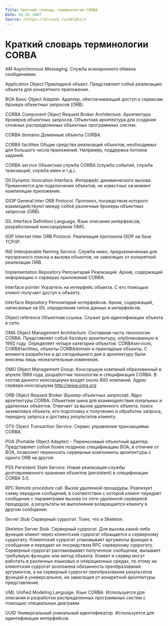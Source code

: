 ```yaml
---
Title: Краткий словарь терминологии CORBA
Date: 01.01.2007
Source: <https://atrussk.ru/delphi/>
---
```



Краткий словарь терминологии CORBA
==================================

AM Asynchronous Messaging. Служба асинхронного обмена сообщениями.

Application Object Прикладной объект. Представляет собой реализацию
объекта для конкретного приложения.

BOA Basic Object Adapter. Адаптер, обеспечивающий доступ к сервисам
брокера объектных запросов (ORB).

CORBA Component Object Request Broker Architecture. Архитектура брокеров
объектных запросов. Объектная архитектура для создания сложных
распределенных объектных программных систем. 

CORBA domains Доменные объекты CORBA.

CORBA facilities Общие средства реализаций объектов, необходимых для
большого числа приложений. Например, поддержка потоков заданий.

CORBA service Объектная служба CORBA (служба событий, служба транзакций,
служба имен и т.д.).

DII Dynamic Invocation Interface. Интерфейс динамического вызова.
Применяется для подключения объектов, не известных на момент компиляции
приложения.

GIOP General Inter ORB Protocol. Протокол, посредством которого
взаимодействуют между собой различные брокеры объектных запросов (ORB).

IDL Interface Definition Language. Язык описания интерфейсов,
разработанный консорциумом OMG.

IIOP Internet Inter ORB Protocol. Реализация протокола GIOP на базе
TCP/IP.

INS Interoperable Naming Service. Служба имен, предназначенная для
прозрачного поиска и вызова объектов, не зависящих от конкретной
реализации ORB.

Implementation Repository Репозитарий Реализаций. Архив, содержащий
информацию о серверах приложений CORBA.

Interface pointer Указатель на интерфейс объекта. С его помощью клиент
получает доступ к объекту.

Interface Repository Репозитарий интерфейсов. Архив, содержащий,
написанные на IDL определения типов данных и интерфейсов.

Object reference Объектная ссылка. Служит для идентификации объекта в
сети.

OMA Object Management Architecture. Составная часть технологии CORBA.
Представляет собой базовую архитектуру, опубликованную в 1992 году.
Определяет четыре категории объектов: CORBAservices, CORBAfacilities,
объекты CORBAdomain и прикладные объекты. С момента разработки и до
сегодняшнего дня в архитектуру были внесены лишь незначительные
изменения.

OMG Object Management Group. Консорциум компаний образованный в апреле
1989 года, разработчик технологии и спецификаций CORBA. В состав данного
консорциума входят около 800 компаний. Адрес сервера консорциума
http://www.omg.org

ORB Object Request Broker (Брокер объектных запросов). Ядро архитектуры
CORBA. Объектная шина для взаимодействия локальных и удаленных объектов.
Отвечает за вызов удаленного объекта, поиск экземпляра объекта, его
подготовку к получению и обработке запроса, передачу запроса и доставку
результатов клиенту.

OTS Object Transaction Service. Сервис управления транзакциями CORBA.

POA (Portable Object Adapter) - Переносимый объектный адаптер.
Представляет собой более позднюю спецификацию BOA, в отличие от BOA,
позволяет переносить серверные компоненты архитектуры с одного ORB на
другой.

PSS Persistent State Service. Новая реализация службы долговременного
хранения объектов (persistent) в спецификации CORBA 3.0.

RPC Remote procedure call. Вызов удаленной процедуры. Реализует схему
передачи сообщений, в соответствии с которой клиент передает сообщение с
параметрами вызова по сети удаленной серверной процедуре, а результаты
ее выполнения возвращается клиенту в другом сообщении.

Server Stub Серверный суррогат. Тоже, что и Skeleton.

Skeleton Server Stub. Серверный суррогат. Для вызова какой-либо функции
клиент через клиентский суррогат обращается к серверному суррогату.
Клиентский суррогат упаковывает аргументы функции в сообщение и передает
их посредством RPC серверному суррогату. Серверный суррогат
распаковывает полученное сообщение, вызывает требуемую функцию или метод
объекта. Клиент и сервер могут работать в различных языковых и
операционных средах, по этому на клиентский суррогат возложена
обязанность преобразования аргументов, а на серверный суррогат
преобразование результатов функций в универсальное, не зависящее от
конкретной архитектуры представление.

UML Unified Modeling Language. Язык CORBA. Используется для описания и
разработки распределенных программных систем с помощью специальных
диаграмм.

UUID Универсальный уникальный идентификатор. Используется для
идентификации интерфейсов.

